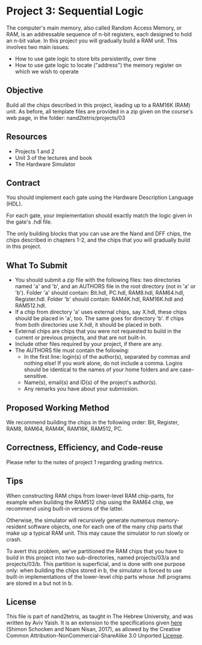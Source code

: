 # Project 3: Sequential Logic

The computer's main memory, also called Random Access Memory, or RAM, is an
addressable sequence of n-bit registers, each designed to hold an n-bit value.
In this project you will gradually build a RAM unit.
This involves two main issues:

- How to use gate logic to store bits persistently, over time
- How to use gate logic to locate ("address") the memory register on which we
  wish to operate

## Objective

Build all the chips described in this project, leading up to a RAM16K (RAM) unit.
As before, all template files are provided in a zip given on the course's web
page, in the folder: nand2tetris/projects/03

## Resources

- Projects 1 and 2
- Unit 3 of the lectures and book
- The Hardware Simulator

## Contract

You should implement each gate using the Hardware Description Language (HDL).

For each gate, your implementation should exactly match the logic given in
the gate's .hdl file.

The only building blocks that you can use are the Nand and DFF chips, the chips
described in chapters 1-2, and the chips that you will gradually build in this
project.

## What To Submit

- You should submit a zip file with the following files:
  two directories named 'a' and 'b', and an AUTHORS file in the root directory
  (not in 'a' or 'b').
  Folder 'a' should contain: Bit.hdl, PC.hdl, RAM8.hdl, RAM64.hdl, Register.hdl.
  Folder 'b' should contain: RAM4K.hdl, RAM16K.hdl and RAM512.hdl.
- If a chip from directory 'a' uses external chips, say X.hdl, these chips
  should be placed in 'a', too. The same goes for directory 'b'. If chips from
  both directories use X.hdl, it should be placed in both.
- External chips are chips that you were not requested to build in the current
  or previous projects, and that are not built-in.
- Include other files required by your project, if there are any.
- The AUTHORS file must contain the following:
  - In the first line: login(s) of the author(s), separated by commas and
    nothing else! If you work alone, do not include a comma.
    Logins should be identical to the names of your home folders and are
    case-sensitive.
  - Name(s), email(s) and ID(s) of the project's author(s).
  - Any remarks you have about your submission.

## Proposed Working Method

We recommend building the chips in the following order:
Bit, Register, RAM8, RAM64, RAM4K, RAM16K, RAM512, PC.

## Correctness, Efficiency, and Code-reuse

Please refer to the notes of project 1 regarding grading metrics.

## Tips

When constructing RAM chips from lower-level RAM chip-parts, for example when
building the RAM512 chip using the RAM64 chip, we recommend using built-in
versions of the latter.

Otherwise, the simulator will recursively generate numerous memory-resident
software objects, one for each one of the many chip parts that make up a typical
RAM unit. This may cause the simulator to run slowly or crash.

To avert this problem, we've partitioned the RAM chips that you have to build in
this project into two sub-directories, named projects/03/a and projects/03/b.
This partition is superficial, and is done with one purpose only: when building
the chips stored in b, the simulator is forced to use built-in implementations
of the lower-level chip parts whose .hdl programs are stored in a but not in b.

## License

This file is part of nand2tetris, as taught in The Hebrew University, and
was written by Aviv Yaish. It is an extension to the specifications given
[here](https://www.nand2tetris.org) (Shimon Schocken and Noam Nisan, 2017),
as allowed by the Creative Common Attribution-NonCommercial-ShareAlike 3.0
Unported [License](https://creativecommons.org/licenses/by-nc-sa/3.0/).
